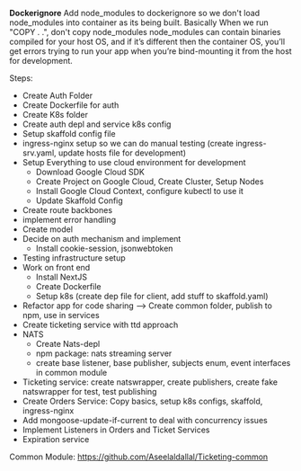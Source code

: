 **Dockerignore**
Add node_modules to dockerignore so we don't load node_modules into container as its being built. Basically When we run "COPY . .", don't copy node_modules
node_modules can contain binaries compiled for your host OS, and if it’s different then the container OS, you’ll get errors trying to run your app when you’re bind-mounting it from the host for development.

Steps:

- Create Auth Folder
- Create Dockerfile for auth
- Create K8s folder
- Create auth depl and service k8s config
- Setup skaffold config file
- ingress-nginx setup so we can do manual testing (create ingress-srv.yaml, update hosts file for development)
- Setup Everything to use cloud environment for development
  - Download Google Cloud SDK
  - Create Project on Google Cloud, Create Cluster, Setup Nodes
  - Install Google Cloud Context, configure kubectl to use it
  - Update Skaffold Config
- Create route backbones
- implement error handling
- Create model
- Decide on auth mechanism and implement
  - Install cookie-session, jsonwebtoken
- Testing infrastructure setup
- Work on front end
  - Install NextJS
  - Create Dockerfile
  - Setup k8s (create dep file for client, add stuff to skaffold.yaml)
- Refactor app for code sharing --> Create common folder, publish to npm, use in services
- Create ticketing service with ttd approach
- NATS
  - Create Nats-depl
  - npm package: nats streaming server
  - create base listener, base publisher, subjects enum, event interfaces in common module
- Ticketing service: create natswrapper, create publishers, create fake natswrapper for test, test publishing
- Create Orders Service: Copy basics, setup k8s configs, skaffold, ingress-nginx
- Add mongoose-update-if-current to deal with concurrency issues
- Implement Listeners in Orders and Ticket Services
- Expiration service

Common Module: https://github.com/Aseelaldallal/Ticketing-common
